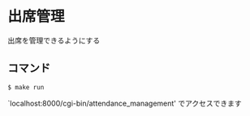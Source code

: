 # 出席管理

出席を管理できるようにする

## コマンド

```
$ make run
```

`localhost:8000/cgi-bin/attendance_management' でアクセスできます

